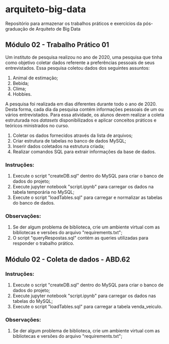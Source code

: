 # arquiteto-big-data
Repositório para armazenar os trabalhos práticos e exercícios da pós-graduação de Arquiteto de Big Data

## Módulo 02 - Trabalho Prático 01
Um instituto de pesquisa realizou no ano de 2020, uma pesquisa que tinha como objetivo coletar dados referente a preferências pessoais de seus entrevistados. Essa pesquisa coletou dados dos seguintes assuntos:
1. Animal de estimação;
2. Bebida;
3. Clima;
4. Hobbies.

A pesquisa foi realizada em dias diferentes durante todo o ano de 2020. Desta forma, cada dia da pesquisa contém informações pessoais de um ou vários entrevistados.
Para essa atividade, os alunos devem realizar a coleta estruturada nos *datasets* disponibilizados e aplicar conceitos práticos e teóricos ministrados no curso.
1. Coletar os dados fornecidos através da lista de arquivos;
2. Criar estrutura de tabelas no banco de dados MySQL;
3. Inserir dados coletados na estrutura criada;
4. Realizar comandos SQL para extrair informações da base de dados.

### Instruções:
1. Execute o script "createDB.sql" dentro do MySQL para criar o banco de dados do projeto;
2. Execute jupyter notebook "script.ipynb" para carregar os dados na tabela temporária no MySQL;
3. Execute o script "loadTables.sql" para carregar e normalizar as tabelas do banco de dados.

### Observações:
1. Se der algum problema de biblioteca, crie um ambiente virtual com as bibliotecas e versões do arquivo "requirements.txt";
2. O script "queryRespostas.sql" contém as queries utilizadas para responder o trabalho prático.

## Módulo 02 - Coleta de dados - ABD.62

### Instruções:
1. Execute o script "createDB.sql" dentro do MySQL para criar o banco de dados do projeto;
2. Execute jupyter notebook "script.ipynb" para carregar os dados nas tabelas do MySQL;
3. Execute o script "loadTables.sql" para carregar a tabela venda_veiculo.

### Observações:
1. Se der algum problema de biblioteca, crie um ambiente virtual com as bibliotecas e versões do arquivo "requirements.txt";
